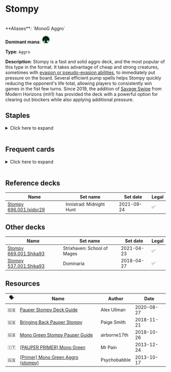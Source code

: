 <!-- This page is automatically generated by Myr: do not update it manually. Changes directly applied here will be lost. -->
# Stompy
<br/>
**Aliases**: `MonoG Aggro`

**Dominant mana**: <img src="../resources/images/mana/G.png" width="25"/>

**Type**: `Aggro`

**Description**: 
Stompy is a fast and solid aggro deck, and the most popular of this type in the format.
It takes advantage of cheap and strong creatures, sometimes with [evasion or pseudo-evasion abilities](https://mtg.fandom.com/wiki/Evasion_ability), to immediately put pressure on the board.
Several efficient pump spells helps Stompy quickly reducing the opponent's life total, allowing players to consistently win games in the fist few turns.
Since 2019, the addition of [Savage Swipe](https://scryfall.com/card/mh1/178/savage-swipe) from Modern Horizons (mh1) has provided the deck with a powerful option for clearing out blockers while also applying additional pressure.


## **Staples**

<details>
  <summary>Click here to expand</summary>
<a href="https://scryfall.com/card/dds/55/burning-tree-emissary"><img src="https://c1.scryfall.com/file/scryfall-cards/normal/front/2/2/22e3e874-a0ec-4459-b78d-abef6b9232b9.jpg?1602499798" width="300"/></a>
<a href="https://scryfall.com/card/cns/168/hunger-of-the-howlpack"><img src="https://c1.scryfall.com/file/scryfall-cards/normal/front/2/3/23676697-2b84-4e9f-9e38-4fd58085a698.jpg?1562864492" width="300"/></a>
<a href="https://scryfall.com/card/pca/69/nest-invader"><img src="https://c1.scryfall.com/file/scryfall-cards/normal/front/3/0/3085f5b1-d2e3-4dd4-8263-024b2b5da4b4.jpg?1562903981" width="300"/></a>
<a href="https://scryfall.com/card/a25/182/nettle-sentinel"><img src="https://c1.scryfall.com/file/scryfall-cards/normal/front/3/f/3f290ed2-d1a8-4a90-a3a7-8240652dc109.jpg?1562434953" width="300"/></a>
<a href="https://scryfall.com/card/mh2/285/quirion-ranger"><img src="https://c1.scryfall.com/file/scryfall-cards/normal/front/3/2/320fdf89-e158-41c5-b0bf-fee9dec36a75.jpg?1623189455" width="300"/></a>
<a href="https://scryfall.com/card/a25/186/rancor"><img src="https://c1.scryfall.com/file/scryfall-cards/normal/front/8/a/8a4d8527-af29-408d-a3a3-6781db0cf439.jpg?1562438059" width="300"/></a>
<a href="https://scryfall.com/card/mm2/168/vines-of-vastwood"><img src="https://c1.scryfall.com/file/scryfall-cards/normal/front/6/2/6203e3d4-8998-41d6-9f7e-b68af0f1f8b5.jpg?1562263070" width="300"/></a>
</details><br/>



## **Frequent cards**

<details>
  <summary>Click here to expand</summary>
<a href="https://scryfall.com/card/stx/121/bayou-groff"><img src="https://c1.scryfall.com/file/scryfall-cards/normal/front/4/a/4a82b032-b1ba-456c-abab-c0f7430b0587.jpg?1617449039" width="300"/></a>
<a href="https://scryfall.com/card/ema/163/elephant-guide"><img src="https://c1.scryfall.com/file/scryfall-cards/normal/front/c/9/c997fe6c-cb57-4e0e-9267-42bd12cc3b03.jpg?1580014760" width="300"/></a>
<a href="https://scryfall.com/card/ddm/49/river-boa"><img src="https://c1.scryfall.com/file/scryfall-cards/normal/front/e/d/edfbf056-c3b7-40e9-8e2b-333585978ac9.jpg?1592754684" width="300"/></a>
<a href="https://scryfall.com/card/mh1/178/savage-swipe"><img src="https://c1.scryfall.com/file/scryfall-cards/normal/front/e/e/eea7e77c-ede5-41bd-b766-9a76ce691607.jpg?1562202180" width="300"/></a>
<a href="https://scryfall.com/card/pca/77/silhana-ledgewalker"><img src="https://c1.scryfall.com/file/scryfall-cards/normal/front/8/a/8ad3bdce-c0fa-4b5f-af14-7452b683960f.jpg?1562920729" width="300"/></a>
<a href="https://scryfall.com/card/dds/50/skarrgan-pit-skulk"><img src="https://c1.scryfall.com/file/scryfall-cards/normal/front/3/0/30991c55-f39d-41f3-b584-f535f5f70f5a.jpg?1592761812" width="300"/></a>
<a href="https://scryfall.com/card/mm3/136/slaughterhorn"><img src="https://c1.scryfall.com/file/scryfall-cards/normal/front/4/0/4010a419-8291-4c8b-8cda-38c35fbd7b88.jpg?1593813908" width="300"/></a>
<a href="https://scryfall.com/card/nph/76/vault-skirge"><img src="https://c1.scryfall.com/file/scryfall-cards/normal/front/f/2/f254239c-c07a-4c41-98f7-8f4de539c73e.jpg?1562882710" width="300"/></a>
<a href="https://scryfall.com/card/dka/134/young-wolf"><img src="https://c1.scryfall.com/file/scryfall-cards/normal/front/0/c/0c39aa40-ef5f-40f1-a6dd-fbce91172c50.jpg?1562897786" width="300"/></a>
</details><br/>



## **Reference decks**

| Name | Set name | Set date | Legal |
| -----| -------- | -------- | ----- |
| [Stompy 696.001.Ixidor29](https://www.mtggoldfish.com/deck/4624367) | Innistrad: Midnight Hunt | 2021-09-24 | ✅ |




## **Other decks**

| Name | Set name | Set date | Legal |
| -----| -------- | -------- | ----- |
| [Stompy 669.001.Shika93](https://www.mtggoldfish.com/deck/4351732) | Strixhaven: School of Mages | 2021-04-23 | ✅ |
| [Stompy 537.001.Shika93](https://www.mtggoldfish.com/deck/4351739) | Dominaria | 2018-04-27 | ✅ |




## **Resources**

| 🗣️ | Name | Author | Date |
| -- | ---- | ------ | ---- |
| 🇬🇧 | [Pauper Stompy Deck Guide](https://strategy.channelfireball.com/all-strategy/mtg/channelmagic-articles/pauper-stompy-deck-guide/) | Alex Ullman | 2020-08-27   |
| 🇬🇧 | [Bringing Back Pauper Stompy](https://www.coolstuffinc.com/a/kendrasmith-11212018-bringing-back-pauper-stompy) | Paige Smith | 2018-11-21   |
| 🇬🇧 | [Mono Green Stompy Pauper Guide](https://teamhp555130435.wordpress.com/2018/10/26/mono-green-stompy-pauper-guide/) | airborne17th | 2018-10-26   |
| 🇮🇹 | [[PAUPER PRIMER] Mono Green](http://www.metagame.it/forum/viewtopic.php?f=187&t=10786) | Mr Pain | 2013-12-24   |
| 🇬🇧 | [[Primer] Mono Green Aggro (stompy)](https://www.mtgsalvation.com/forums/the-game/pauper/mtgo-pauper/established/189724-primer-mono-green-aggro-stompy) | Psychobabble | 2013-10-17   |

